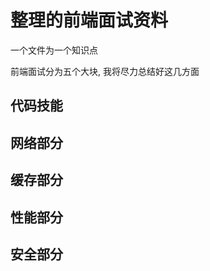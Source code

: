 # 整理的前端面试资料
一个文件为一个知识点



前端面试分为五个大块, 我将尽力总结好这几方面



## 代码技能




## 网络部分



## 缓存部分



## 性能部分



## 安全部分

